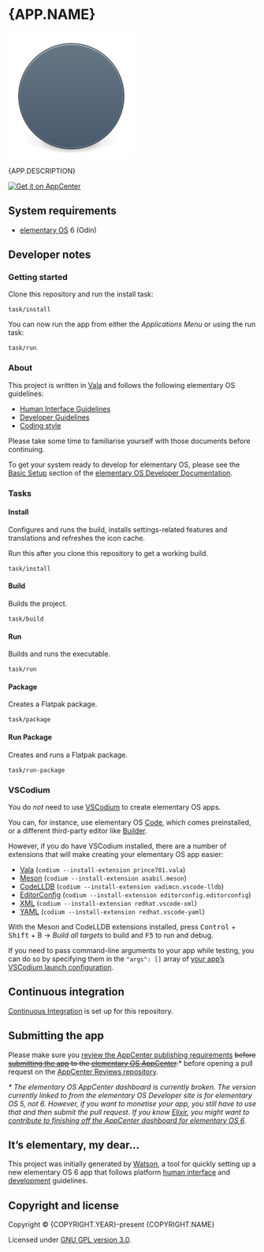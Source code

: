 # {APP.NAME}

![{APP.NAME} icon](./data/128.svg)

{APP.DESCRIPTION}

[![Get it on AppCenter](https://appcenter.elementary.io/badge.svg)](https://appcenter.elementary.io/com.github.{GITHUB.ORG}.{GITHUB.APP}])

## System requirements

  - [elementary OS](https://elementary.io) 6 (Odin)

## Developer notes

### Getting started

Clone this repository and run the install task:

```shell
task/install
```

You can now run the app from either the _Applications Menu_ or using the run task:

```shell
task/run
```

### About

This project is written in [Vala](https://valadoc.org/) and follows the following elementary OS guidelines:

  - [Human Interface Guidelines](https://docs.elementary.io/hig/)
  - [Developer Guidelines](https://docs.elementary.io/develop/)
  - [Coding style](https://docs.elementary.io/develop/writing-apps/code-style)

Please take some time to familiarise yourself with those documents before continuing.

To get your system ready to develop for elementary OS, please see the [Basic Setup](https://docs.elementary.io/develop/writing-apps/the-basic-setup) section of the [elementary OS Developer Documentation](https://docs.elementary.io/develop/).

### Tasks

#### Install

Configures and runs the build, installs settings-related features and translations and refreshes the icon cache.

Run this after you clone this repository to get a working build.

```shell
task/install
```

#### Build

Builds the project.

```shell
task/build
```

#### Run

Builds and runs the executable.

```shell
task/run
```

#### Package

Creates a Flatpak package.

```shell
task/package
```

#### Run Package

Creates and runs a Flatpak package.

```shell
task/run-package
```

### VSCodium

You do _not_ need to use [VSCodium](https://vscodium.com) to create elementary OS apps.

You can, for instance, use elementary OS [Code](https://docs.elementary.io/develop/writing-apps/the-basic-setup#code), which comes preinstalled, or a different third-party editor like [Builder](https://apps.gnome.org/en/app/org.gnome.Builder/).

However, if you do have VSCodium installed, there are a number of extensions that will make creating your elementary OS app easier:

  - [Vala](https://github.com/Prince781/vala-vscode) (`codium --install-extension prince781.vala`)
  - [Meson](https://github.com/asabil/vscode-meson) (`codium --install-extension asabil.meson`)
  - [CodeLLDB](https://github.com/vadimcn/vscode-lldb) (`codium --install-extension vadimcn.vscode-lldb`)
  - [EditorConfig](https://github.com/editorconfig/editorconfig-vscode) (`codium --install-extension editorconfig.editorconfig`)
  - [XML](https://github.com/redhat-developer/vscode-xml) (`codium --install-extension redhat.vscode-xml`)
  - [YAML](https://github.com/redhat-developer/vscode-yaml) (`codium --install-extension redhat.vscode-yaml`)

With the Meson and CodeLLDB extensions installed, press <kbd>Control</kbd> + <kbd>Shift</kbd> + B → _Build all targets_ to build and <kbd>F5</kbd> to run and debug.

If you need to pass command-line arguments to your app while testing, you can do so by specifying them in the `"args": []` array of [your app’s VSCodium launch configuration](.vscode/launch.json).

## Continuous integration

[Continuous Integration](https://docs.elementary.io/develop/writing-apps/our-first-app/continuous-integration) is set up for this repository.

## Submitting the app

Please make sure you [review the AppCenter publishing requirements](https://docs.elementary.io/develop/appcenter/publishing-requirements) <strike>before [submitting the app](https://developer.elementary.io/) to the [elementary OS AppCenter](https://appcenter.elementary.io/).</strike>* before opening a pull request on the [AppCenter Reviews repository](https://github.com/elementary/appcenter-reviews).

_\* The elementary OS AppCenter dashboard is currently broken. The version currently linked to from the elementary OS Developer site is for elementary OS 5, not 6. However, if you want to monetise your app, you still have to use that and then submit the pull request. If you know [Elixir](https://elixir-lang.org/), you might want to [contribute to finishing off the AppCenter dashboard for elementary OS 6](https://github.com/elementary/appcenter-reviews)._

## It’s elementary, my dear…

This project was initially generated by [Watson](https://github.com/small-tech/watson), a tool for quickly setting up a new elementary OS 6 app that follows platform [human interface](https://docs.elementary.io/hig/) and [development](https://docs.elementary.io/develop/) guidelines.

## Copyright and license

Copyright &copy; {COPYRIGHT.YEAR}-present {COPYRIGHT.NAME}

Licensed under [GNU GPL version 3.0](./LICENSE).
